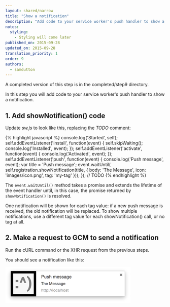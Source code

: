```yaml
---
layout: shared/narrow
title: "Show a notification"
description: "Add code to your service worker's push handler to show a notification."
notes:
  styling:
    - Styling will come later
published_on: 2015-09-28
updated_on: 2015-09-28
translation_priority: 1
order: 9
authors:
  - samdutton
---
```




A completed version of this step is in the completed/step9 directory.

In this step you will add code to your service worker's push handler to show a
notification.

## 1. Add showNotification() code

Update _sw.js_ to look like this, replacing the _TODO_ comment:

{% highlight javascript %}
console.log('Started', self);
self.addEventListener('install', function(event) {
  self.skipWaiting();
  console.log('Installed', event);
});
self.addEventListener('activate', function(event) {
  console.log('Activated', event);
});
self.addEventListener('push', function(event) {
  console.log('Push message', event);
  var title = 'Push message';
  event.waitUntil(
    self.registration.showNotification(title, {
      body: 'The Message',
      icon: 'images/icon.png',
      tag: 'my-tag'
    }));
});
// TODO
{% endhighlight %}

The `event.waitUntil()` method takes a promise and extends the lifetime of the event handler until, in this case, the promise returned by `showNotification()` is resolved.

One notification will be shown for each tag value: if a new push message is received, the old notification will be replaced. To show multiple notifications, use a different tag value for each showNotification() call, or no tag at all.

## 2. Make a request to GCM to send a notification

Run the cURL command or the XHR request from the previous steps.

You should see a notification like this:

<img src="images/image19.png" width="394" height="114" alt="Screenshot of Push Notification" />
